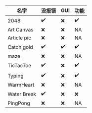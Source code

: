 | 名字 | 没报错    |GUI  |   功能   |
|------|------|------|------|
|   2048   |  :heavy_check_mark:    |    :x:  |   :heavy_check_mark:   | 
|  Art Canvas   |  :x:    |      :x:  |   NA   |  
|   Article pic  | :x:    |      :x:  |   NA   |  
|   Catch gold  | :heavy_check_mark:    |      :heavy_check_mark:    |      :heavy_check_mark:  |  
|   maze | :x:    |      :x:  |   NA   |  
|   TicTacToe  | :heavy_check_mark:    |      :x:  |   :heavy_check_mark:   |  
|   Typing  | :heavy_check_mark:    |      :x:  |   :heavy_check_mark:   |  
|   WarmHeart  | :x:    |      :x:  |   NA   |  
|   Water Break  | :heavy_check_mark:    |      :x:  |   :x:   |  
|   PingPong  | :x:    |      :x:  |   NA   |   
